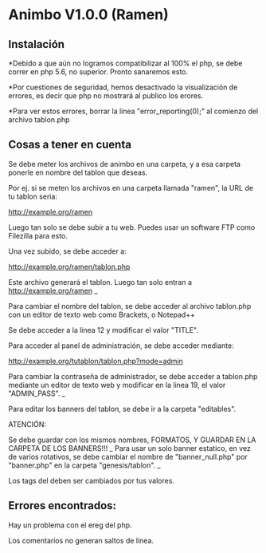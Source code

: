 Animbo V1.0.0 (Ramen)
====================
Instalación
------------
*Debido a que aún no logramos compatibilizar al 100% el php, se debe correr en php 5.6, no superior. Pronto sanaremos esto.

*Por cuestiones de seguridad, hemos desactivado la visualización de errores, es decir que php no mostrará al publico los erores.

*Para ver estos errores, borrar la linea "error_reporting(0);" al comienzo del archivo tablon.php

Cosas a tener en cuenta
-----------------------
Se debe meter los archivos de animbo en una carpeta, y a esa carpeta ponerle en nombre del tablon que deseas.

Por ej. si se meten los archivos en una carpeta llamada "ramen", la URL de tu tablon seria:

http://example.org/ramen

Luego tan solo se debe subir a tu web. Puedes usar un software FTP como Filezilla para esto.

Una vez subido, se debe acceder a:

http://example.org/ramen/tablon.php

Este archivo generará el tablon. Luego tan solo entran a http://example.org/ramen
_

Para cambiar el nombre del tablon, se debe acceder al archivo tablon.php con un editor de texto web como Brackets, o Notepad++

Se debe acceder a la linea 12 y modificar el valor "TITLE".

Para acceder al panel de administración, se debe acceder mediante:

http://example.org/tutablon/tablon.php?mode=admin

Para cambiar la contraseña de administrador, se debe acceder a tablon.php mediante un editor de texto web y modificar en la linea 19, el valor
"ADMIN_PASS".
_

Para editar los banners del tablon, se debe ir a la carpeta "editables".

ATENCIÓN:

Se debe guardar con los mismos nombres, FORMATOS, Y GUARDAR EN LA CARPETA DE LOS BANNERS!!!
_
Para usar un solo banner estatico, en vez de varios rotativos, se debe cambiar el nombre de "banner_null.php" por "banner.php"
en la carpeta "genesis/tablon".
_

Los tags del <head> deben ser cambiados por tus valores.

Errores encontrados:
-------------------
Hay un problema con el ereg del php.

Los comentarios no generan saltos de linea.


